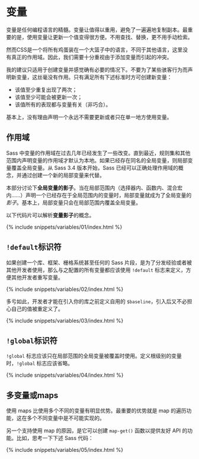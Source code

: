 
# 变量

变量是任何编程语言的精髓。变量让值得以重用，避免了一遍遍地复制副本。最重要的是，使用变量让更新一个值变得很方便。不用查找、替换，更不用手动检索。

然而CSS是一个将所有鸡蛋装在一个大篮子中的语言，不同于其他语言，这里没有真正的作用域。因此，我们需要十分重视由于添加变量而引起的冲突。

我的建议只适用于创建变量并感觉确有必要的情况下。不要为了某些骇客行为而声明新变量，这丝毫没有作用。只有满足所有下述标准时方可创建新变量：

- 该值至少重复出现了两次；
- 该值至少可能会被更新一次；
- 该值所有的表现都与变量有关（非巧合）。

基本上，没有理由声明一个永远不需要更新或者只在单一地方使用变量。

## 作用域

Sass 中变量的作用域在过去几年已经发生了一些改变。直到最近，规则集和其他范围内声明变量的作用域才默认为本地。如果已经存在同名的全局变量，则局部变量覆盖全局变量。从 Sass 3.4 版本开始，Sass 已经可以正确处理作用域的概念，并通过创建一个新的局部变量来代替。

本部分讨论下**全局变量的影子**。当在局部范围内（选择器内、函数内、混合宏内……）声明一个已经存在于全局范围内的变量时，局部变量就成为了全局变量的*影子*。基本上，局部变量只会在局部范围内覆盖全局变量。

以下代码片可以解析**变量影子**的概念。

{% include snippets/variables/01/index.html %}

## `!default`标识符

如果创建一个库、框架、栅格系统甚至任何的 Sass 片段，是为了分发经验或者被其他开发者使用，那么与之配置的所有变量都应该使用 `!default` 标志来定义，方便其他开发者重写变量。

{% include snippets/variables/02/index.html %}

多亏如此，开发者才能在引入你的库之前定义自用的 `$baseline`，引入后又不必担心自己的值被重定义了。

{% include snippets/variables/03/index.html %}

## `!global`标识符

`!global` 标志应该只在局部范围的全局变量被覆盖时使用。定义根级别的变量时，`!global` 标志应该省略。

{% include snippets/variables/04/index.html %}

## 多变量或maps

使用 maps 比使用多个不同的变量有明显优势。最重要的优势就是 map 的遍历功能，这在多个不同变量中是不可能实现的。

另一个支持使用 map 的原因，是它可以创建 `map-get()` 函数以提供友好 API 的功能。比如，思考一下下述 Sass 代码：

{% include snippets/variables/05/index.html %}
